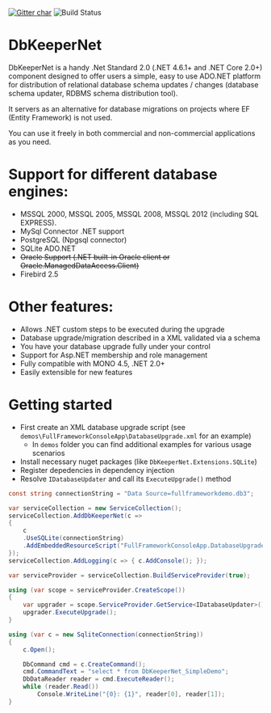 [![Gitter char](https://badges.gitter.im/gitterHQ/gitter.png)](https://gitter.im/dbkeepernet/Lobby)
![Build Status](http://jenkinks-srv.northeurope.cloudapp.azure.com:8080/buildStatus/icon?job=DbKeeperNet/master)

# DbKeeperNet

DbKeeperNet is a handy .Net Standard 2.0 (.NET 4.6.1+ and .NET Core 2.0+) component designed to offer users a simple, 
easy to use ADO.NET platform for distribution of relational database schema updates 
/ changes (database schema updater, RDBMS schema distribution tool).

It servers as an alternative for database migrations on projects where EF (Entity Framework) is not used.

You can use it freely in both commercial and non-commercial applications as you need.

# Support for different database engines:

* MSSQL 2000, MSSQL 2005, MSSQL 2008, MSSQL 2012 (including SQL EXPRESS).
* MySql Connector .NET support
* PostgreSQL (Npgsql connector)
* SQLite ADO.NET
* ~~Oracle Support (.NET built-in Oracle client or Oracle.ManagedDataAccess.Client)~~
* Firebird 2.5

# Other features:

* Allows .NET custom steps to be executed during the upgrade
* Database upgrade/migration described in a XML validated via a schema
* You have your database upgrade fully under your control
* Support for Asp.NET membership and role management
* Fully compatible with MONO 4.5, .NET 2.0+
* Easily extensible for new features

# Getting started

* First create an XML database upgrade script (see `demos\FullFrameworkConsoleApp\DatabaseUpgrade.xml` for an example)
  * In `demos` folder you can find additional examples for various usage scenarios
* Install necessary nuget packages (like `DbKeeperNet.Extensions.SQLite`)
* Register depedencies in dependency injection
* Resolve `IDatabaseUpdater` and call its `ExecuteUpgrade()` method

```csharp
const string connectionString = "Data Source=fullframeworkdemo.db3";

var serviceCollection = new ServiceCollection();
serviceCollection.AddDbKeeperNet(c =>
{
    c
    .UseSQLite(connectionString)
    .AddEmbeddedResourceScript("FullFrameworkConsoleApp.DatabaseUpgrade.xml,FullFrameworkConsoleApp");
});
serviceCollection.AddLogging(c => { c.AddConsole(); });

var serviceProvider = serviceCollection.BuildServiceProvider(true);

using (var scope = serviceProvider.CreateScope())
{
    var upgrader = scope.ServiceProvider.GetService<IDatabaseUpdater>();
    upgrader.ExecuteUpgrade();
}

using (var c = new SqliteConnection(connectionString))
{
    c.Open();

    DbCommand cmd = c.CreateCommand();
    cmd.CommandText = "select * from DbKeeperNet_SimpleDemo";
    DbDataReader reader = cmd.ExecuteReader();
    while (reader.Read())
        Console.WriteLine("{0}: {1}", reader[0], reader[1]);
}
```
